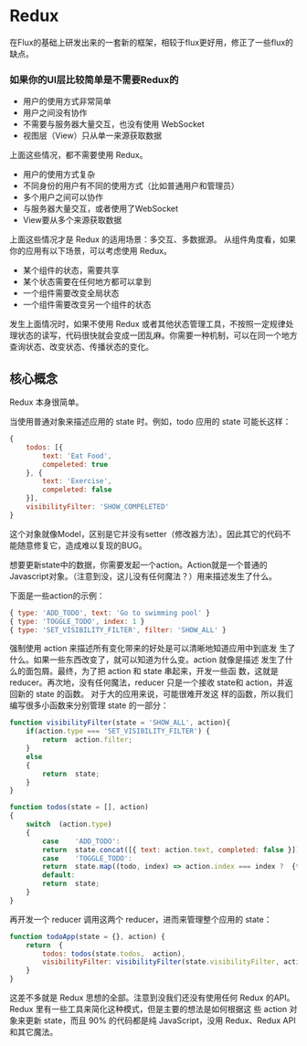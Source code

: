 # Redux

在Flux的基础上研发出来的一套新的框架，相较于flux更好用，修正了一些flux的缺点。


### 如果你的UI层比较简单是不需要Redux的

- 用户的使用方式非常简单
- 用户之间没有协作
- 不需要与服务器大量交互，也没有使用 WebSocket
- 视图层（View）只从单一来源获取数据

上面这些情况，都不需要使用 Redux。

- 用户的使用方式复杂
- 不同身份的用户有不同的使用方式（比如普通用户和管理员）
- 多个用户之间可以协作
- 与服务器大量交互，或者使用了WebSocket
- View要从多个来源获取数据

上面这些情况才是 Redux 的适用场景：多交互、多数据源。
从组件角度看，如果你的应用有以下场景，可以考虑使用 Redux。

- 某个组件的状态，需要共享
- 某个状态需要在任何地方都可以拿到
- 一个组件需要改变全局状态
- 一个组件需要改变另一个组件的状态

发生上面情况时，如果不使用 Redux 或者其他状态管理工具，不按照一定规律处理状态的读写，代码很快就会变成一团乱麻。你需要一种机制，可以在同一个地方查询状态、改变状态、传播状态的变化。


## 核心概念

Redux 本身很简单。 


当使⽤普通对象来描述应⽤的 state 时。例如，todo 应⽤的 state 可能⻓这样：

``` js
{
	todos: [{
		text: 'Eat Food',
		compeleted: true
	}, {
		text: 'Exercise',
		compeleted: false
	}],
	visibilityFilter: 'SHOW_COMPELETED'
}

```

这个对象就像Model，区别是它并没有setter（修改器方法）。因此其它的代码不能随意修复它，造成难以复现的BUG。

想要更新state中的数据，你需要发起一个action。Action就是一个普通的Javascript对象。（注意到没，这儿没有任何魔法？）用来描述发生了什么。

下面是一些action的示例：

``` js
{ type: 'ADD_TODO', text: 'Go to swimming pool' }
{ type: 'TOGGLE_TODO', index: 1 }
{ type: 'SET_VISIBILITY_FILTER', filter: 'SHOW_ALL' }
```

强制使⽤ action 来描述所有变化带来的好处是可以清晰地知道应⽤中到底发 ⽣了什么。如果⼀些东⻄改变了，就可以知道为什么变。action 就像是描述 发⽣了什么的⾯包屑。最终，为了把 action 和 state 串起来，开发⼀些函 数，这就是 reducer。再次地，没有任何魔法，reducer 只是⼀个接收 state和 action，并返回新的 state 的函数。 对于⼤的应⽤来说，可能很难开发这 样的函数，所以我们编写很多⼩函数来分别管理 state 的⼀部分：

``` js
function visibilityFilter(state = 'SHOW_ALL', action){
    if(action.type === 'SET_VISIBILITY_FILTER') {
        return  action.filter;
    }
    else
    {
        return  state;
    }
}

function todos(state = [], action)
{
    switch  (action.type)
    {
        case    'ADD_TODO':
        return  state.concat([{ text: action.text, completed: false }]);
        case    'TOGGLE_TODO':
        return  state.map((todo, index) => action.index === index ?  {text: todo.text, completed: !todo.completed } : todo);
        default:
        return  state;
    }
}

```


再开发⼀个 reducer 调⽤这两个 reducer，进⽽来管理整个应⽤的 state：

``` js
function todoApp(state = {}, action) {
    return  {
        todos: todos(state.todos,  action),
        visibilityFilter: visibilityFilter(state.visibilityFilter, action) };
    }
}

```

这差不多就是 Redux 思想的全部。注意到没我们还没有使⽤任何 Redux 的API。Redux ⾥有⼀些⼯具来简化这种模式，但是主要的想法是如何根据这 些 action 对象来更新 state，⽽且 90% 的代码都是纯 JavaScript，没⽤ Redux、Redux API 和其它魔法。



